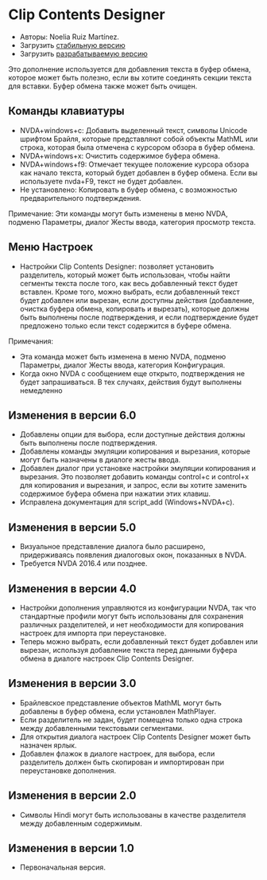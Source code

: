 # Clip Contents Designer #

*	Авторы: Noelia Ruiz Martínez.
*	Загрузить [стабильную версию][1]
*	Загрузить [разрабатываемую версию][2]

Это дополнение используется для добавления текста в буфер обмена, которое может быть полезно,
если вы хотите соединять секции текста для вставки.
Буфер обмена также может быть очищен.

## Команды клавиатуры ##
*	NVDA+windows+c: Добавить выделенный текст, символы Unicode шрифтом Брайля, которые представляют собой объекты MathML или строка, которая была отмечена с курсором обзора в буфер обмена.
*	NVDA+windows+x: Очистить содержимое буфера обмена.
*	NVDA+windows+f9: Отмечает текущее положение курсора обзора как начало текста, который будет добавлен в буфер обмена. Если вы используете nvda+F9, текст не будет добавлен.
*	Не установлено: Копировать в буфер обмена, с возможностью предварительного подтверждения.

Примечание: Эти команды могут быть изменены в меню NVDA, подменю Параметры, диалог Жесты ввода, категория просмотр текста.

## Меню Настроек ##
*	Настройки Clip Contents Designer: позволяет установить разделитель, который может быть использован, чтобы найти сегменты текста после того, как весь добавленный текст будет вставлен.
Кроме того, можно выбрать, если добавленный текст будет добавлен или вырезан, если доступны действия (добавление, очистка буфера обмена, копировать и вырезать), которые должны быть выполнены после подтверждения, и если подтверждение будет предложено только если текст содержится в буфере обмена.

Примечания:

*	Эта команда может быть изменена в меню NVDA, подменю Параметры, диалог Жесты ввода, категория Конфигурация.
*	Когда окно NVDA с сообщением еще открыто, подтверждения не будет запрашиваться. В тех случаях, действия будут выполнены немедленно

## Изменения в версии 6.0

*	Добавлены опции для выбора, если доступные действия должны быть выполнены после подтверждения.
*	Добавлены команды эмуляции копирования и вырезания, которые могут быть назначены в диалоге жесты ввода.
*	Добавлен диалог при установке настройки эмуляции копирования и вырезания. Это позволяет добавить команды control+c и control+x для копирования и вырезания, и запрос, если вы хотите заменить содержимое буфера обмена при нажатии этих клавиш.
*	Исправлена документация для script_add (Windows+NVDA+c).

## Изменения в версии 5.0 ##

*	Визуальное представление диалога было расширено, придерживаясь появления диалоговых окон, показанных в NVDA.
*	Требуется NVDA 2016.4 или позднее.

## Изменения в версии 4.0 ##
*	Настройки дополнения управляются из конфигурации NVDA, так что стандартные профили могут быть использованы для сохранения различных разделителей, и нет необходимости для копирования настроек для импорта при переустановке.
*	Теперь можно выбрать, если добавленный текст будет добавлен или вырезан, используя добавление текста перед данными буфера обмена в диалоге настроек Clip Contents Designer.

## Изменения в версии 3.0 ##
*	Брайлевское представление объектов MathML могут быть добавлены в буфер обмена, если установлен MathPlayer.
*	Если разделитель не задан, будет помещена только одна строка между добавленными текстовыми сегментами.
*	Для открытия диалога настроек Clip Contents Designer может быть назначен ярлык.
*	Добавлен флажок в диалоге настроек, для выбора, если разделитель должен быть скопирован и импортирован при переустановке дополнения.

## Изменения в версии 2.0 ##
*	Символы Hindi могут быть использованы в качестве разделителя между добавленным содержимым.

## Изменения в версии 1.0 ##
*	Первоначальная версия.

[1]: https://addons.nvda-project.org/files/get.php?file=ccd

[2]: https://addons.nvda-project.org/files/get.php?file=ccd-dev
